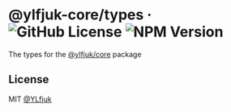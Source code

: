 # @ylfjuk-core/types &middot; ![GitHub License](https://img.shields.io/github/license/ylfjuk/core) ![NPM Version](https://img.shields.io/npm/v/%40ylfjuk-core/types)

The types for the [@ylfjuk/core](../core/README.md) package

## License

MIT [@YLfjuk](https://github.com/YLfjuk)

